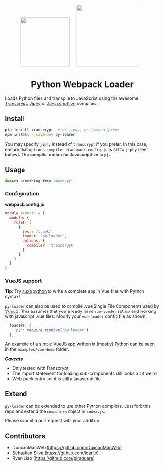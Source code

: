 
<div align="center">
  <img width="160" height="160"
    src="https://cdn.worldvectorlogo.com/logos/python-5.svg">
  <a href="https://github.com/webpack/webpack">
    <img width="200" height="200" hspace="20"
      src="https://webpack.js.org/assets/icon-square-big.svg">
  </a>
  <h1>Python Webpack Loader</h1>
</div>

Loads Python files and transpile to JavaScript using the awesome [Transcrypt](http://www.transcrypt.org/), [Jiphy](https://github.com/timothycrosley/jiphy) or [Javascripthon](https://github.com/metapensiero/metapensiero.pj) compilers.


## Install

```bash
pip install transcrypt  # or jiphy, or javascripthon
npm install --save-dev py-loader
```

You may specify `jiphy` instead of `transcrypt` if you prefer. In this case, ensure that `options.compiler` in `webpack.config.js` is set to `jiphy` (see below). The compiler option for Javascripthon is `pj`.

## Usage

```js
import Something from 'main.py';
```

### Configuration

**webpack.config.js**
```js
module.exports = {
  module: {
    rules: [
      {
        test: /\.py$/,
        loader: 'py-loader',
        options: {
          compiler: 'transcrypt'
        }
      }
    ]
  }
}
```

### VueJS support

**Tip**: Try [nuxt/python](https://github.com/nuxt-community/python-module) to write a complete app in Vue files with Python syntax!

`py-loader` can also be used to compile .vue Single File Components used by [VueJS](https://www.vuejs.org). This assumes that you already have `vue-loader` set up and working with javascript .vue files. Modify your `vue-loader` config file as shown:

```js
  loaders: {
    'py': require.resolve('py-loader')
  },
```

An example of a simple VueJS app written in (mostly) Python can be seen in the `examples/vue-demo` folder.

***Caveats***
* Only tested with Transcrypt
* The import statement for loading sub-components still looks a bit weird
* Web-pack entry point is still a javascript file

## Extend

`py-loader` can be extended to use other Python compilers. Just fork this repo and extend the `compilers` object in `index.js`.

Please submit a pull request with your addition.


## Contributors

- DuncanMacWeb (https://github.com/DuncanMacWeb)
- Sebastian Silva (https://github.com/icarito)
- Ryan Liao (https://github.com/pirsquare)
